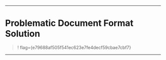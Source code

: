 ----

# Problematic Document Format Solution

>! flag={e79688af505f541ec623e7fe4decf59cbae7cbf7}

----